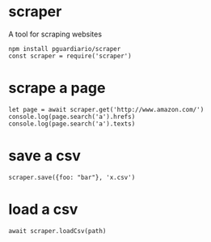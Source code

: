 # scraper
A tool for scraping websites
```
npm install pguardiario/scraper
const scraper = require('scraper')
```
# scrape a page
```
let page = await scraper.get('http://www.amazon.com/')
console.log(page.search('a').hrefs)
console.log(page.search('a').texts)
```

# save a csv
```
scraper.save({foo: "bar"}, 'x.csv')
```

# load a csv
```
await scraper.loadCsv(path)
```

